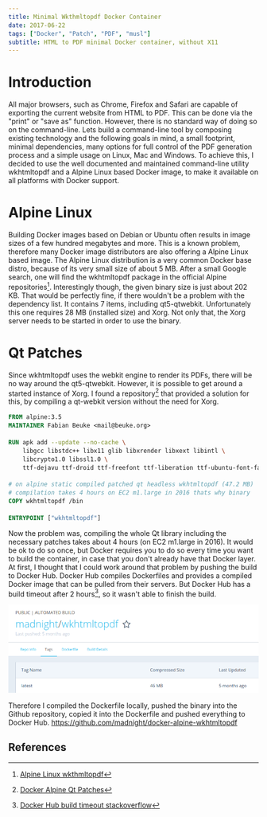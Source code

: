```yaml
---
title: Minimal Wkthmltopdf Docker Container
date: 2017-06-22
tags: ["Docker", "Patch", "PDF", "musl"]
subtitle: HTML to PDF minimal Docker container, without X11
---
```


# Introduction

All major browsers, such as Chrome, Firefox and Safari are capable of exporting the current website from HTML to PDF. This can be done via the "print" or "save as" function. However, there is no standard way of doing so on the command-line. Lets build a command-line tool by composing existing technology and the following goals in mind, a small footprint, minimal dependencies, many options for full control of the PDF generation process and a simple usage on Linux, Mac and Windows. To achieve this, I decided to use the well documented and maintained command-line utility wkhtmltopdf and a Alpine Linux based Docker image, to make it available on all platforms with Docker support.

# Alpine Linux

Building Docker images based on Debian or Ubuntu often results in image sizes of a few hundred megabytes and more. This is a known problem, therefore many Docker image distributors are also offering a Alpine Linux based image. The Alpine Linux distribution is a very common Docker base distro, because of its very small size of about 5 MB. After a small Google search, one will find the wkhtmltopdf package in the official Alpine repositories[^1]. Interestingly though, the given binary size is just about 202 KB. That would be perfectly fine, if there wouldn't be a problem with the dependency list. It contains 7 items, including qt5-qtwebkit. Unfortunately this one requires 28 MB (installed size) and Xorg. Not only that, the Xorg server needs to be started in order to use the binary.

# Qt Patches

Since wkhtmltopdf uses the webkit engine to render its PDFs, there will be no way around the qt5-qtwebkit. However, it is possible to get around a started instance of Xorg. I found a repository[^2] that provided a solution for this, by compiling a qt-webkit version without the need for Xorg.

```Dockerfile
FROM alpine:3.5
MAINTAINER Fabian Beuke <mail@beuke.org>

RUN apk add --update --no-cache \
    libgcc libstdc++ libx11 glib libxrender libxext libintl \
    libcrypto1.0 libssl1.0 \
    ttf-dejavu ttf-droid ttf-freefont ttf-liberation ttf-ubuntu-font-family

# on alpine static compiled patched qt headless wkhtmltopdf (47.2 MB)
# compilation takes 4 hours on EC2 m1.large in 2016 thats why binary
COPY wkhtmltopdf /bin

ENTRYPOINT ["wkhtmltopdf"]
```

Now the problem was, compiling the whole Qt library including the necessary patches takes about 4 hours (on EC2 m1.large in 2016). It would be ok to do so once, but Docker requires you to do so every time you want to build the container, in case that you don't already have that Docker layer. At first, I thought that I could work around that problem by pushing the build to Docker Hub. Docker Hub compiles Dockerfiles and provides a compiled Docker image that can be pulled from their servers. But Docker Hub has a build timeout after 2 hours[^3], so it wasn't able to finish the build.

![](/images/docker-wkhtmltopdf-alpine.png)

Therefore I compiled the Dockerfile locally, pushed the binary into the Github repository, copied it into the Dockerfile and pushed everything to Docker Hub.
https://github.com/madnight/docker-alpine-wkhtmltopdf


## References
[^1]: [Alpine Linux wkthmltopdf](https://pkgs.alpinelinux.org/package/edge/testing/x86/wkhtmltopdf)
[^2]: [Docker Alpine Qt Patches](https://github.com/alloylab/Docker-Alpine-wkhtmltopdf)
[^3]: [Docker Hub build timeout stackoverflow](https://stackoverflow.com/questions/34440753/docker-hub-timeout-in-automated-build)
